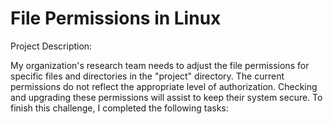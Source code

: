 # File Permissions in Linux

Project Description:

My organization's research team needs to adjust the file permissions for specific files and directories in the "project" directory.  The current permissions do not reflect the appropriate level of authorization.  Checking and upgrading these permissions will assist to keep their system secure.  To finish this challenge, I completed the following tasks:


